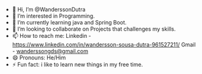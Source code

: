- 👋 Hi, I’m @WanderssonDutra
- 👀 I’m interested in Programming.
- 🌱 I’m currently learning java and Spring Boot.
- 💞️ I’m looking to collaborate on Projects that challenges my skills.
- 📫 How to reach me: Linkedin - https://www.linkedin.com/in/wandersson-sousa-dutra-961527211/ Gmail - wanderssongds@gmail.com
- 😄 Pronouns: He/Him
- ⚡ Fun fact: i like to learn new things in my free time.

<!---
WanderssonDutra/WanderssonDutra is a ✨ special ✨ repository because its `README.md` (this file) appears on your GitHub profile.
You can click the Preview link to take a look at your changes.
--->
